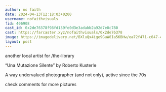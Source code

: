 ```yaml
---
author: no faith
date: 2024-04-13T12:18:03+0200
username: nofaithvisuals
fid: 406908
cast_id: 0x2de76378f98fd139fe0d3e3adabb2a92d7e0c780
cast: https://farcaster.xyz/nofaithvisuals/0x2de76378
image: https://imagedelivery.net/BXluQx4ige9GuW0Ia56BHw/ea72f471-c047-4e89-3b99-6d3748b8bd00/original
layout: post
---
```


another local artist for /the-library

“Una Mutazione Silente” by Roberto Kusterle

A way undervalued photographer (and not only), active since the 70s

check comments for more pictures

<img src='https://imagedelivery.net/BXluQx4ige9GuW0Ia56BHw/ea72f471-c047-4e89-3b99-6d3748b8bd00/original' alt='' referrerpolicy='no-referrer'/>
